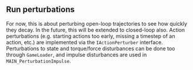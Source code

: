 ## Run perturbations

For now, this is about perturbing open-loop trajectories to see how quickly they decay. In the future, this will be 
extended to closed-loop also. Action perturbations (e.g. starting actions too early, missing a timestep of an action,
 etc.) are implemented via the `IActionPerturber` interface. Perturbations to state and torque/force disturbances can
  be done too through `GameLoader`, and impulse disturbances are used in `MAIN_PerturbationImpulse`.